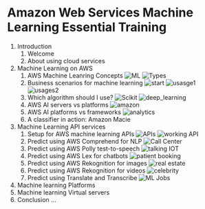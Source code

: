 # Amazon Web Services Machine Learning Essential Training
1. Introduction
	1. Welcome
	1. About using cloud services
1. Machine Learning on AWS
	1. AWS Machine Leanring Concepts
		![ML](images/ML.PNG)
		![Types](images/types.PNG)
	1. Business scenarios for machine learning
		![start](images/start.PNG)
		![usasge1](images/usage1.PNG)
		![usages2](images/usage2.PNG)
	1. Which algorithm should I use?
		![Scikit](images/scikit_learn.PNG)
		![deep_learning](images/deep_learning.PNG)
	1. AWS AI servers vs platforms
		![amazon](images/amazon.PNG)
	1. AWS AI platforms vs frameworks
		![analytics](images/analytics.PNG)
	1. A classifier in action: Amazon Macie
1. Machine Learning API services
	1. Setup for AWS machine learning APIs
		![APIs](images/API.PNG)
		![working API](images/working.PNG)
	1. Predict using AWS Comprehend for NLP
		![Call Center](images/call_center.PNG)
	1. Predict using AWS Polly test-to-speech
		![talking IOT](images/talking_IOT.PNG)
	1. Predict using AWS Lex for chatbots
		![patient booking](images/patient_booking.PNG)
	1. Predict using AWS Rekognition for images
		![real estate](images/real_estate.PNG)
	1. Predict using AWS Rekognition for videos
		![celebrity](images/celbrity.PNG)
	1. Predict using Translate and Transcribe
		![ML Jobs](images/ML_job.PNG)
1. Machine learning Platforms
1. Machine learning Virtual servers
1. Conclusion ...